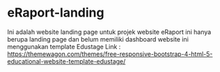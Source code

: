 # eRaport-landing
Ini adalah website landing page untuk projek website eRaport
ini hanya berupa landing page dan belum memiliki dashboard
website ini menggunakan template Edustage
Link : https://themewagon.com/themes/free-responsive-bootstrap-4-html-5-educational-website-template-edustage/
